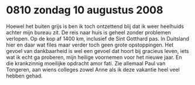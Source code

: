 # 0810 zondag 10 augustus 2008
Hoewel het buiten grijs is ben ik toch ontzettend blij dat ik weer heelhuids achter mijn bureau zit. De reis naar huis is geheel zonder problemen verlopen. Op de kop af 1400 km, inclusief de Sint Gotthard pas. In Duitsland hier en daar wat files maar verder toch geen grote opstoppingen. Het gevoel van dankbaarheid is wel een gevoel dat hoort bij gracieus leven, iets wat ik echt ga proberen, mijn heilige voornemen voor het nieuwe jaar. En die krankzinnig moeilijke opdracht amor fati. Zie allemaal Paul van Tongeren, aan wiens colleges zowel Anne als ik deze vakantie heel veel hebben gehad.